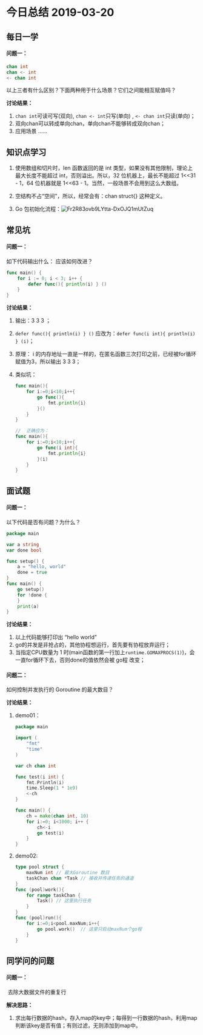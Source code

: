 # 今日总结  2019-03-20

## 每日一学

#### 问题一：

```go
chan int
chan <- int
<- chan int
```

以上三者有什么区别？下面两种用于什么场景？它们之间能相互赋值吗？



**讨论结果：**

1.  `chan int`可读可写(双向),  `chan <- int`只写(单向) ,  `<- chan int`只读(单向)；
2. 双向chan可以转成单向chan，单向chan不能够转成双向chan；
3. 应用场景 ……



## 知识点学习

1. 使用数组和切片时，len 函数返回的是 int 类型，如果没有其他限制，理论上最大长度不能超过 int，否则溢出。所以，32 位机器上，最长不能超过 1<<31 - 1，64 位机器就是 1<<63 - 1。当然，一般场景不会用到这么大数组。

2. 空结构不占“空间”，所以，经常会有：chan struct{} 这种定义。
3. Go 包初始化流程：![Fr2R83ovb9LYtta-DxOJQ1mUtZuq](assets/Fr2R83ovb9LYtta-DxOJQ1mUtZuq.png)


## 常见坑

#### 问题一：

如下代码输出什么：  应该如何改进？

```go
func main() {
    for i := 0; i < 3; i++ {
    	defer func(){ println(i) } ()
    }
}
```



**讨论结果：**

1. 输出：3 3 3 ；

2. `defer func(){ println(i) } ()` 应改为：`defer func(i int){ println(i) } (i)`；

3. 原理： i 的内存地址一直是一样的，在匿名函数三次打印之前，已经被for循环赋值为3，所以输出 3 3 3；

4. 类似坑：

   ```go
   func main(){
       for i:=0;i<10;i++{
           go func(){
               fmt.println{i}
           }()
       }
   }
   
   //  正确应为：
   func main(){
       for i:=0;i<10;i++{
           go func(i int){
               fmt.println{i}
           }(i)
       }
   }
   ```




## 面试题

#### **问题一：**

以下代码是否有问题？为什么？

```go
package main

var a string
var done bool

func setup() {
    a = "hello, world"
    done = true
}
func main() {
    go setup()
    for !done {
    }
    print(a)
}
```



**讨论结果：**

1. 以上代码能够打印出 “hello world”
2. go的并发是非抢占的，其他协程想运行，首先要有协程放弃运行；
3. 当指定CPU数量为 1 时(main函数的第一行加上`runtime.GOMAXPROCS(1)`)，会一直for循环下去，否则done的值依然会被 go程 改变；





#### 问题二：

如何控制并发执行的 Goroutine 的最大数目？



**讨论结果：**

1. demo01：

   ```go
   package main
   
   import (
       "fmt"
       "time"
   )
   
   var ch chan int
   
   func test(i int) {
       fmt.Println(i)
       time.Sleep(1 * 1e9)
       <-ch
   }
   
   func main() {
       ch = make(chan int, 10)
       for i:=0; i<1000; i++ {
           ch<-i
           go test(i)
       }
   }
   ```

2. demo02:

   ```go
   type pool struct { 
       maxNum int // 最大Goroutine 数目
       taskChan chan *Task // 接收并传递任务的通道
   }
   func (pool)work(){
       for range taskChan {
           Task() // 这里执行任务
       }
   }
   func (pool)run(){
       for i:=0;i<pool.maxNum;i++{
           go pool.work()  // 这里只启动maxNum个go程
       }
   }
   ```


## 同学问的问题

#### 问题一：

​	去除大数据文件的重复行

**解决思路：**

1. 求出每行数据的hash，存入map的key中；每得到一行数据的hash，利用map判断该key是否有值；有则过滤，无则添加到map中。



